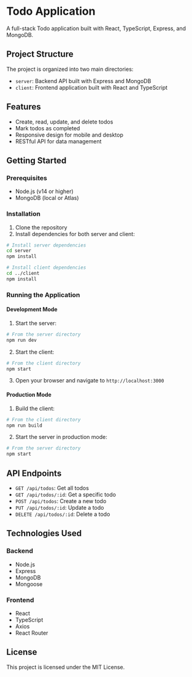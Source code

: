 # Todo Application

A full-stack Todo application built with React, TypeScript, Express, and MongoDB.

## Project Structure

The project is organized into two main directories:

- `server`: Backend API built with Express and MongoDB
- `client`: Frontend application built with React and TypeScript

## Features

- Create, read, update, and delete todos
- Mark todos as completed
- Responsive design for mobile and desktop
- RESTful API for data management

## Getting Started

### Prerequisites

- Node.js (v14 or higher)
- MongoDB (local or Atlas)

### Installation

1. Clone the repository
2. Install dependencies for both server and client:

```bash
# Install server dependencies
cd server
npm install

# Install client dependencies
cd ../client
npm install
```

### Running the Application

#### Development Mode

1. Start the server:

```bash
# From the server directory
npm run dev
```

2. Start the client:

```bash
# From the client directory
npm start
```

3. Open your browser and navigate to `http://localhost:3000`

#### Production Mode

1. Build the client:

```bash
# From the client directory
npm run build
```

2. Start the server in production mode:

```bash
# From the server directory
npm start
```

## API Endpoints

- `GET /api/todos`: Get all todos
- `GET /api/todos/:id`: Get a specific todo
- `POST /api/todos`: Create a new todo
- `PUT /api/todos/:id`: Update a todo
- `DELETE /api/todos/:id`: Delete a todo

## Technologies Used

### Backend
- Node.js
- Express
- MongoDB
- Mongoose

### Frontend
- React
- TypeScript
- Axios
- React Router

## License

This project is licensed under the MIT License.
